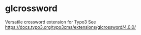 # glcrossword
 Versatile crossword extension for Typo3
 See https://docs.typo3.org/typo3cms/extensions/glcrossword/4.0.0/
